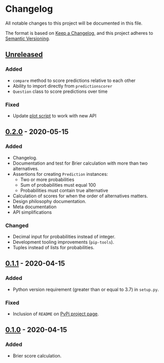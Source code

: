 # Changelog
All notable changes to this project will be documented in this file.

The format is based on [Keep a Changelog](https://keepachangelog.com/en/1.0.0/), and this project adheres to [Semantic Versioning](https://semver.org/spec/v2.0.0.html).

## [Unreleased]

### Added
- `compare` method to score predictions relative to each other
- Ability to import directly from `predictionscorer`
- `Question` class to score predictions over time

### Fixed
- Update [plot script](plot.py) to work with new API

## [0.2.0] - 2020-05-15

### Added
- Changelog.
- Documentation and test for Brier calculation with more than two alternatives.
- Assertions for creating `Prediction` instances:
   - Two or more probabilities
   - Sum of probabilities must equal 100
   - Probabilities must contain true alternative
- Calculation of scores for when the order of alternatives matters.
- Design philosophy documentation.
- Meta documentation
- API simplifications

### Changed
- Decimal input for probabilities instead of integer.
- Development tooling improvements (`pip-tools`).
- Tuples instead of lists for probabilities.

## [0.1.1] - 2020-04-15
### Added
- Python version requirement (greater than or equal to 3.7) in `setup.py`.

### Fixed
- Inclusion of `README` on [PyPi project page](https://pypi.org/project/predictionscorer/).

## [0.1.0] - 2020-04-15
### Added
- Brier score calculation.

[Unreleased]: https://github.com/yhoiseth/python-prediction-scorer/compare/v0.2.0...HEAD
[0.2.0]: https://github.com/yhoiseth/python-prediction-scorer/compare/v0.1.1...v0.2.0
[0.1.1]: https://github.com/yhoiseth/python-prediction-scorer/compare/v0.1.0...v0.1.1
[0.1.0]: https://github.com/yhoiseth/python-prediction-scorer/releases/tag/v0.1.0

